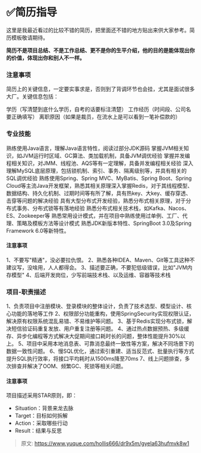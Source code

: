 # ✅简历指导

这里是我最近看过的比较不错的简历，把里面还不错的地方贴出来供大家参考。简历模板敬请期待。

**简历不是项目总结、不是工作总结、更不是你的生平介绍，他的目的是能体现出你的价值，体现出你和别人不一样。**


### 注意事项

简历上的关键信息，一定要实事求是，否则到了背调环节也会挂，尤其是面试很多大厂。关键信息包括：

学历（写清楚到底什么学历，自考的话要标注清楚）
工作经历（时间段、公司名要正确填写）
离职原因（如果是裁员，在流水上是可以看到一笔补偿款的）


### 专业技能

熟练使用Java语言，理解Java语言特性，阅读过部分JDK源码
掌握JVM相关知识，如JVM运行时区域、GC算法、类加载机制，具备JVM调优经验
掌握并发编程相关知识，对JMM、线程池、AQS等有一定理解，具备并发编程相关经验
深入理解MySQL底层原理，包括锁机制、索引、事务、隔离级别等，并具有相关的SQL调优经验
熟练使用Spring、Spring MVC、MyBatis、Spring Boot、Spring Cloud等主流Java开发框架，熟悉其相关原理深入掌握Redis，对于其线程模型、数据结构、持久化机制、过期时间等有所了解，具有热key、大key、缓存穿透、击穿等问题的解决经验
具有大型分布式开发经验，熟悉分布式相关原理，对于分布式事务、分布式锁等有落地经验
熟悉分布式相关技术栈，如Kafka、Nacos、ES、Zookeeper等
熟悉常用设计模式，并在项目中熟练使用过单例、工厂、代理、策略及模板方法等设计模式
熟悉JDK新版本特性、SpringBoot 3.0及Spring Framework 6.0等新特性。


#### 注意事项
1、不要写"精通"，没必要拉仇恨。
2、熟悉各种IDEA、Maven、Git等工具这种不建议写，没啥用，人人都得会。
3、描述要正确，不要犯低级错误，比如"JVM内存模型"
4、后端开发岗位，少写前端技术栈、以及运维、容器等技术栈


### 项目-职责描述

1、负责项目中注册模块、登录模块的整体设计，负责了技术选型、模型设计、核心功能的落地等工作
2、权限部分功能重构，使用SpringSecurity实现权限认证，解决原有权限系统混乱易错、不易维护等问题。
3、基于Redis实现分布式锁，解决短信验证码重复发放、用户重复注册等问题。
4、通过热点数据预热、多级缓存、异步化编程等方式解决大促期间接口耗时长的问题，整体性能提升30%以上。
5、项目中采用本地消息表、可靠消息最终一致性等方案，解决不同场景下的数据一致性问题。
6、慢SQL优化，通过索引重建、适当反范式、批量执行等方式提升SQL执行效率，将接口平均耗时从1500ms降至70ms
7、线上问题排查，多次排查并解决了OOM、频繁GC、死锁等相关问题。


#### 注意事项

项目描述采用STAR原则，即：

   - Situation：背景来龙去脉
   - Target：目标如何拆解
   - Action：采取哪些行动
   - Result：结果与反思


> 原文: <https://www.yuque.com/hollis666/dr9x5m/gyela63hufmvk8w1>